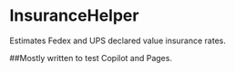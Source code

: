 # InsuranceHelper
Estimates Fedex and UPS declared value insurance rates.

##Mostly written to test Copilot and Pages.
